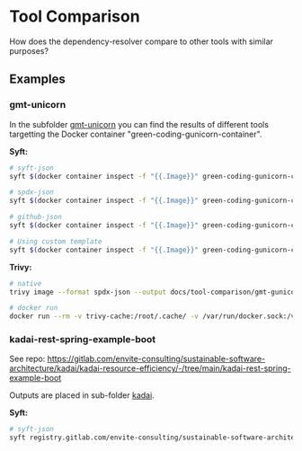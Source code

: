 # Tool Comparison

How does the dependency-resolver compare to other tools with similar purposes?

## Examples

### gmt-unicorn

In the subfolder [gmt-unicorn](./gmt-gunicorn/) you can find the results of different tools targetting the Docker container "green-coding-gunicorn-container".

**Syft:**

```sh
# syft-json
syft $(docker container inspect -f "{{.Image}}" green-coding-gunicorn-container) -o syft-json > docs/tool-comparison/gmt-gunicorn/syft-json.json

# spdx-json
syft $(docker container inspect -f "{{.Image}}" green-coding-gunicorn-container) -o spdx-json > docs/tool-comparison/gmt-gunicorn/syft-spdx_json.json

# github-json
syft $(docker container inspect -f "{{.Image}}" green-coding-gunicorn-container) -o github-json > docs/tool-comparison/gmt-gunicorn/syft-github_json.json

# Using custom template
syft $(docker container inspect -f "{{.Image}}" green-coding-gunicorn-container) -o template -t docs/tool-comparison/syft-custom-template.tmpl > docs/tool-comparison/gmt-gunicorn/syft-custom.json
```

**Trivy:**

```sh
# native
trivy image --format spdx-json --output docs/tool-comparison/gmt-gunicorn/trivy-spdx_json.json $(docker container inspect -f "{{.Image}}" green-coding-gunicorn-container)

# docker run
docker run --rm -v trivy-cache:/root/.cache/ -v /var/run/docker.sock:/var/run/docker.sock -v $PWD:/opt/app aquasec/trivy:latest image --format spdx-json --output /opt/app/docs/tool-comparison/gmt-gunicorn/trivy-spdx_json.json $(docker container inspect -f "{{.Image}}" green-coding-gunicorn-container)
```

### kadai-rest-spring-example-boot

See repo: <https://gitlab.com/envite-consulting/sustainable-software-architecture/kadai/kadai-resource-efficiency/-/tree/main/kadai-rest-spring-example-boot>

Outputs are placed in sub-folder [kadai](./kadai/).

**Syft:**

```sh
# syft-json
syft registry.gitlab.com/envite-consulting/sustainable-software-architecture/kadai/kadai-example-spring-boot:kadai-10.1.0 -o syft-json > docs/tool-comparison/kadai/syft-json.json
```
